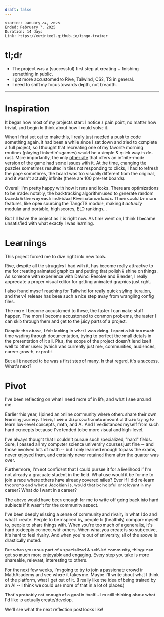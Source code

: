 ```yaml
---
draft: false
---
```

```
Started: January 24, 2025
Ended: February 7, 2025
Duration: 14 days
Link: https://euvinkeel.github.io/tango-trainer
```

# tl;dr
* The project was a (successful) first step at creating + finishing something in public.
* I got more accustomed to Rive, Tailwind, CSS, TS in general.
* I need to shift my focus towards depth, not breadth.

---
# Inspiration
It began how most of my projects start: I notice a pain point, no matter how trivial, and begin to think about how I could solve it.

When I first set out to make this, I really just needed a push to code something again. It had been a while since I sat down and tried to complete a full project, so I thought that recreating one of my favorite morning routines (playing LinkedIn's games) would be a simple & quick way to de-rust. More importantly, the only [other site](https://tangogame.org) that offers an infinite-mode version of the game had some issues with it. At the time, changing the puzzles sometimes resulted in tiles not responding to clicks, I had to refresh the page sometimes, the board was too visually different from the original, and it wasn't actually infinite (there are 100 pre-set boards).

Overall, I'm pretty happy with how it runs and looks. There are optimizations to be made: notably, the backtracking algorithm used to generate random boards & the way each individual Rive instance loads. There could be more features, like open sourcing the TangoTS module, making it *actually* modular and portable, high scores, ELO rankings...

But I'll leave the project as it is right now. As time went on, I think I became unsatisfied with what exactly I was learning.


# Learnings

This project forced me to dive right into new tools.

Rive, despite all the struggles I had with it, has become really attractive to me for creating animated graphics and putting that polish & shine on things. As someone with experience with DaVinci Resolve and Blender, I really appreciate a proper visual editor for getting animated graphics just right. 

I also found myself reaching for Tailwind for really quick styling iteration, and the v4 release has been such a nice step away from wrangling config files.

The more I become accustomed to these, the faster I can make stuff happen. The more I become accustomed to common problems, the faster I can skip through them and get to the juicy parts of a project.



Despite the above, I felt lacking in what I was doing.
I spent a bit too much time wading through documentation, trying to perfect the small details in the presentation of it all. Plus, the scope of the project doesn't lend itself well to other users (which was currently just me), communities, audiences, career growth, or profit.

But all it needed to be was a first step of many. In that regard, it's a success. What's next?

# Pivot

I've been reflecting on what I need more of in life, and what I see around me.

Earlier this year, I joined an online community where others share their own learning journey. There, I see a disproportionate amount of those trying to learn low-level concepts, math, and AI. And I've distanced myself from such hard concepts because I've tended to be more visual and high-level.

I've always thought that I couldn't pursue such specialized, "hard" fields. Sure, I passed all my computer science university courses just fine -- and those involved lots of math -- but I only learned enough to pass the exams, never enjoyed them, and certainly never retained them after the quarter was over.

Furthermore, I'm not confident that I could pursue it for a livelihood if I'm not already a graduate student in the field. What use would it be for me to join a race where others have already covered miles? Even if I did re-learn theorems and what a Jacobian is, would that be helpful or relevant in my career? What *do* I want in a career?



The above would have been enough for me to write off going back into hard subjects if it wasn't for the community aspect.



I've been deeply missing a sense of community and rivalry in what I do and what I create. People to be inspired by, people to (healthily) compare myself to, people to share things with. When you're too much of a generalist, it's hard to deeply connect with others. When what you create is so subjective, it's hard to feel rivalry. And when you're out of university, all of the above is drastically muted.

But when you are a part of a specialized & self-led community, things can get so much more enjoyable and engaging. Every step you take is more shareable, relevant, interesting to others.


For the next few weeks, I'm going to try to join a passionate crowd in MathAcademy and see where it takes me. Maybe I'll write about what I think of the platform, what I get out of it. (I really like the idea of being trained by an AI -- I think we could use more of that in a lot of places.)

That's probably not enough of a goal in itself... I'm still thinking about what I'd like to actually create/develop.


We'll see what the next reflection post looks like!